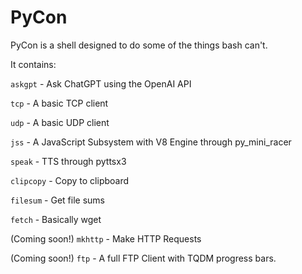 # PyCon
PyCon is a shell designed to do some of the things bash can't.

It contains:

```askgpt``` - Ask ChatGPT using the OpenAI API

```tcp``` - A basic TCP client

```udp``` - A basic UDP client

```jss``` - A JavaScript Subsystem with V8 Engine through py_mini_racer

```speak``` - TTS through pyttsx3

```clipcopy``` - Copy to clipboard

```filesum``` - Get file sums

```fetch``` - Basically wget

(Coming soon!) ```mkhttp``` - Make HTTP Requests

(Coming soon!) ```ftp``` - A full FTP Client with TQDM progress bars.
